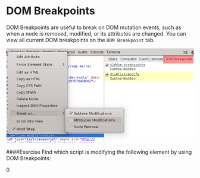 DOM Breakpoints
===============

DOM Breakpoints are useful to break on DOM mutation events, such as when a node is removed, modified, or its attributes are changed.
You can view all current DOM breakpoints on the `DOM Breakpoint` tab.

![Audits](../elements/breakpoint.png)

####Exercise‎
Find which script is modifying the following element by using DOM Breakpoints:

<div id="live-modify">
	<span>0</span>
</div>

<script>
	var i = setInterval(function() {
		var el = document.getElementById("live-modify");
		if(!el) return clearInterval(i);

		var span = el.children[0];

		var num = (span.innerHTML * 1) + 1;

		el.removeChild(span);
		el.innerHTML = "<span>" + num + "</span>"
	}, 1000);
</script>